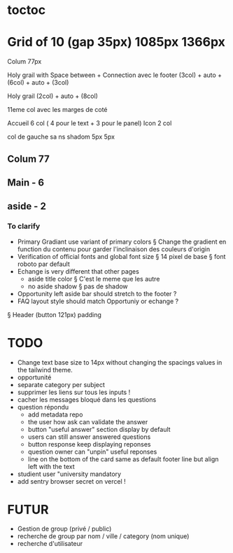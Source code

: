 # toctoc

# Grid of 10 (gap 35px) 1085px 1366px

Colum 77px

Holy grail with Space between + Connection avec le footer
(3col) + auto + (6col) + auto + (3col)

Holy grail
(2col) + auto + (8col)

11eme col avec les marges de coté

Accueil
6 col ( 4 pour le text + 3 pour le panel)
Icon 2 col

col de gauche sa ns shadom 5px 5px

## Colum 77

## Main - 6

## aside - 2

### To clarify

- Primary Gradiant use variant of primary colors
  § Change the gradient en function du contenu pour garder l'inclinaison des couleurs d'origin
- Verification of official fonts and global font size
  § 14 pixel de base
  § font roboto par default
- Echange is very different that other pages
  - aside title color § C'est le meme que les autre
  - no aside shadow § pas de shadow
- Opportunity left aside bar should stretch to the footer ?
- FAQ layout style should match Opportuniy or echange ?

§ Header (button 121px) padding

# TODO

- Change text base size to 14px without changing the spacings values in the tailwind theme.
- opportunité
- separate category per subject
- supprimer les liens sur tous les inputs !
- cacher les messages bloqué dans les questions
- question répondu
  - add metadata repo
  - the user how ask can validate the answer
  - button "useful answer" section display by default
  - users can still answer answered questions
  - button response keep displaying reponses
  - question owner can "unpin" useful reponses
  - line on the bottom of the card same as default footer line but align left with the text
- studient user "university mandatory
- add sentry browser secret on vercel !

# FUTUR

- Gestion de group (privé / public)
- recherche de group par nom / ville / category (nom unique)
- recherche d'utilisateur
